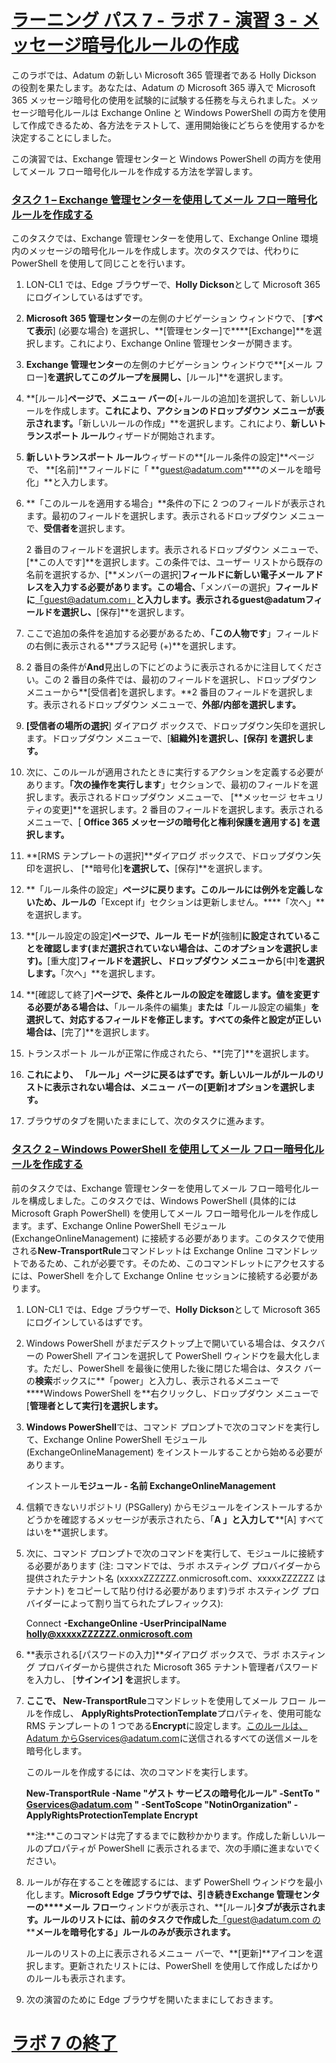 # [ラーニング パス 7 - ラボ 7 - 演習 3 - メッセージ暗号化ルールの作成](https://github.com/MicrosoftLearning/MS-102T00-Microsoft-365-Administrator-Essentials/blob/master/Instructions/Labs/LAB_AK_07_Lab7_Ex3_Message_Encryption.md#learning-path-7---lab-7---exercise-3---create-message-encryption-rules)

このラボでは、Adatum の新しい Microsoft 365 管理者である Holly Dickson の役割を果たします。あなたは、Adatum の Microsoft 365 導入で Microsoft 365 メッセージ暗号化の使用を試験的に試験する任務を与えられました。メッセージ暗号化ルールは Exchange Online と Windows PowerShell の両方を使用して作成できるため、各方法をテストして、運用開始後にどちらを使用するかを決定することにしました。

この演習では、Exchange 管理センターと Windows PowerShell の両方を使用してメール フロー暗号化ルールを作成する方法を学習します。

### [タスク 1 – Exchange 管理センターを使用してメール フロー暗号化ルールを作成する](https://github.com/MicrosoftLearning/MS-102T00-Microsoft-365-Administrator-Essentials/blob/master/Instructions/Labs/LAB_AK_07_Lab7_Ex3_Message_Encryption.md#task-1--create-a-mail-flow-encryption-rule-using-the-exchange-admin-center)

このタスクでは、Exchange 管理センターを使用して、Exchange Online 環境内のメッセージの暗号化ルールを作成します。次のタスクでは、代わりに PowerShell を使用して同じことを行います。

1. LON-CL1 では、Edge ブラウザーで、**Holly Dickson**として Microsoft 365 にログインしているはずです。

2. **Microsoft 365 管理センター**の左側のナビゲーション ウィンドウで、 [**すべて表示**] (必要な場合) を選択し、**[管理センター]で****[Exchange]**を選択します。これにより、Exchange Online 管理センターが開きます。

3. **Exchange 管理センター**の左側のナビゲーション ウィンドウで**[メール フロー]**を選択してこのグループを展開し、**[ルール]**を選択します。

4. **[ルール]**ページで、メニュー バーの**[+ルールの追加]を選択して、新しいルールを作成します。**これにより、アクションのドロップダウン メニューが表示されます。**「新しいルールの作成」**を選択します。これにより、**新しいトランスポート ルール**ウィザードが開始されます。

5. **新しいトランスポート ルール**ウィザードの**[ルール条件の設定]**ページで、 **[名前]**フィールドに「 **[guest@adatum.com](mailto:guest@adatum.com)****のメールを暗号化」**と入力します。

6. **「このルールを適用する場合」**条件の下に 2 つのフィールドが表示されます。最初のフィールドを選択します。表示されるドロップダウン メニューで、**受信者を**選択します。

   2 番目のフィールドを選択します。表示されるドロップダウン メニューで、 [**この人です]**を選択します。この条件では、ユーザー リストから既存の名前を選択するか、[**メンバーの選択]**フィールドに新しい電子メール アドレスを入力する必要があります。この場合、**「メンバーの選択」**フィールドに**[「guest@adatum.com」](mailto:guest@adatum.com)**と入力します。**表示されるguest@adatum**フィールドを選択し、**[保存]**を選択します。

7. ここで追加の条件を追加する必要があるため、**「この人物です**」フィールドの右側に表示される**プラス記号 (+)**を選択します。

8. 2 番目の条件が**And**見出しの下にどのように表示されるかに注目してください。この 2 番目の条件では、最初のフィールドを選択し、ドロップダウン メニューから**[受信者]を選択します。**2 番目のフィールドを選択します。表示されるドロップダウン メニューで、**外部/内部を選択します。**

9. **[受信者の場所の選択**] ダイアログ ボックスで、ドロップダウン矢印を選択します。ドロップダウン メニューで、[**組織外]**を選択し、**[保存] を選択します。**

10. 次に、このルールが適用されたときに実行するアクションを定義する必要があります。**「次の操作を実行します**」セクションで、最初のフィールドを選択します。表示されるドロップダウン メニューで、 [**メッセージ セキュリティの変更]**を選択します。2 番目のフィールドを選択します。表示されるメニューで、[ **Office 365 メッセージの暗号化と権利保護を適用する] を選択します。**

11. **[RMS テンプレートの選択]**ダイアログ ボックスで、ドロップダウン矢印を選択し、 [**暗号化]**を選択して、**[保存]**を選択します。

12. **「ルール条件の設定」**ページに戻ります。このルールには例外を定義しないため、ルールの**「Except if」セクションは更新しません。****「次へ」**を選択します。

13. **[ルール設定の設定]**ページで、**ルール モードが****[強制]**に設定されていることを確認します(まだ選択されていない場合は、このオプションを選択します)。**[重大度]**フィールドを選択し、ドロップダウン メニューから**[中]**を選択します。**「次へ」**を選択します。

14. **[確認して終了]**ページで、条件とルールの設定を確認します。値を変更する必要がある場合は、**「ルール条件の編集」**または**「ルール設定の編集」**を選択して、対応するフィールドを修正します。すべての条件と設定が正しい場合は、**[完了]**を選択します。

15. トランスポート ルールが正常に作成されたら、**[完了]**を選択します。

16. **これにより、 「ルール」**ページに戻るはずです。新しいルールがルールのリストに表示されない場合は、メニュー バーの**[更新]オプションを選択します。**

17. ブラウザのタブを開いたままにして、次のタスクに進みます。

### [タスク 2 – Windows PowerShell を使用してメール フロー暗号化ルールを作成する](https://github.com/MicrosoftLearning/MS-102T00-Microsoft-365-Administrator-Essentials/blob/master/Instructions/Labs/LAB_AK_07_Lab7_Ex3_Message_Encryption.md#task-2--create-a-mail-flow-encryption-rule-using-windows-powershell)

前のタスクでは、Exchange 管理センターを使用してメール フロー暗号化ルールを構成しました。このタスクでは、Windows PowerShell (具体的には Microsoft Graph PowerShell) を使用してメール フロー暗号化ルールを作成します。まず、Exchange Online PowerShell モジュール (ExchangeOnlineManagement) に接続する必要があります。このタスクで使用される**New-TransportRule**コマンドレットは Exchange Online コマンドレットであるため、これが必要です。そのため、このコマンドレットにアクセスするには、PowerShell を介して Exchange Online セッションに接続する必要があります。

1. LON-CL1 では、Edge ブラウザーで、**Holly Dickson**として Microsoft 365 にログインしているはずです。

2. Windows PowerShell がまだデスクトップ上で開いている場合は、タスクバーの PowerShell アイコンを選択して PowerShell ウィンドウを最大化します。ただし、PowerShell を最後に使用した後に閉じた場合は、タスク バーの**検索**ボックスに**「power」と入力し、表示されるメニューで****Windows PowerShell を**右クリックし、ドロップダウン メニューで [**管理者として実行]を選択します。**

3. **Windows PowerShell**では、コマンド プロンプトで次のコマンドを実行して、Exchange Online PowerShell モジュール (ExchangeOnlineManagement) をインストールすることから始める必要があります。

   インストール**モジュール - 名前 ExchangeOnlineManagement**

4. 信頼できないリポジトリ (PSGallery) からモジュールをインストールするかどうかを確認するメッセージが表示されたら、「**A 」と入力して****[A] すべてはいを**選択します。

5. 次に、コマンド プロンプトで次のコマンドを実行して、モジュールに接続する必要があります (注: コマンドでは、ラボ ホスティング プロバイダーから提供されたテナント名 (xxxxxZZZZZZ.onmicrosoft.com、xxxxxZZZZZZ はテナント) をコピーして貼り付ける必要があります)ラボ ホスティング プロバイダーによって割り当てられたプレフィックス):

   Connect **-ExchangeOnline -UserPrincipalName [holly@xxxxxZZZZZZ.onmicrosoft.com](mailto:holly@xxxxxZZZZZZ.onmicrosoft.com)**

6. **表示される[パスワードの入力]**ダイアログ ボックスで、ラボ ホスティング プロバイダーから提供された Microsoft 365 テナント管理者パスワードを入力し、 [**サインイン] を**選択します。

7. **ここで、 New-TransportRule**コマンドレットを使用してメール フロー ルールを作成し、 **ApplyRightsProtectionTemplate**プロパティを、使用可能な RMS テンプレートの 1 つである**Encrypt**に設定します。[このルールは、Adatum からGservices@adatum.com](mailto:Gservices@adatum.com)に送信されるすべての送信メールを暗号化します。

   このルールを作成するには、次のコマンドを実行します。

   **New-TransportRule -Name "ゲスト サービスの暗号化ルール" -SentTo " [Gservices@adatum.com](mailto:Gservices@adatum.com) " -SentToScope "NotinOrganization" -ApplyRightsProtectionTemplate Encrypt**

   **注:**このコマンドは完了するまでに数秒かかります。作成した新しいルールのプロパティが PowerShell に表示されるまで、次の手順に進まないでください。

8. ルールが存在することを確認するには、まず PowerShell ウィンドウを最小化します。**Microsoft Edge ブラウザでは、引き続きExchange 管理センターの****メール フロー**ウィンドウが表示され、**[ルール]**タブが表示されます。ルールのリストには、前のタスクで作成した**[「guest@adatum.com の](mailto:guest@adatum.com)****メールを暗号化する」ルールのみが表示されます。**

   ルールのリストの上に表示されるメニュー バーで、**[更新]**アイコンを選択します。更新されたリストには、PowerShell を使用して作成したばかりのルールも表示されます。

9. 次の演習のために Edge ブラウザを開いたままにしておきます。

# [ラボ 7 の終了](https://github.com/MicrosoftLearning/MS-102T00-Microsoft-365-Administrator-Essentials/blob/master/Instructions/Labs/LAB_AK_07_Lab7_Ex3_Message_Encryption.md#end-of-lab-7)
